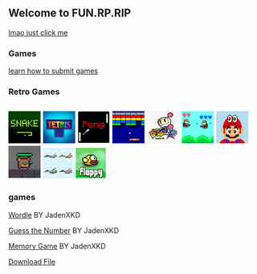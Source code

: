 ## Welcome to FUN.RP.RIP                                                                     




[lmao just click me](https://jadyennbt.github.io/Funny/)





### Games
                                                              


[learn how to submit games](video.html)     


### Retro Games

[![Snake](snake.png "Snake")](snake.html)
[![Tetris](tetris.png "Tetris")](tetris.html)
[![Pong](pong.png "Pong")](pong.html)
[![Breakout](Breakout.png "Breakout")](breakout.html)
[![Bomberman](bomberman.png "Bomberman")](bomberman.html)
[![Jetcat](Jetcat.png "Jetcat")](jetcat.html)
[![super mario Odyssey](mario.png "super mario Odyssey")](Marion.html)
[![Battlenite Pixel](battlenite.png "Battlenite Pixel")](battlenite.html)
[![Mission I The Plane](plane.jpg "Mission I The Plane")](plane.html)
[![Flappy Bird](Bird.png "Flappy bird")](bird.html)
-------------------------------------------------------------------------------

### games 

[Wordle](https://jadyennbt.github.io/wordle-speedrun/)  BY JadenXKD

[Guess the Number](gg.html)  BY JadenXKD

[Memory Game](https://jadyennbt.github.io/memory-game/)  BY JadenXKD






































<a href="patrick.png" download>Download File</a>
